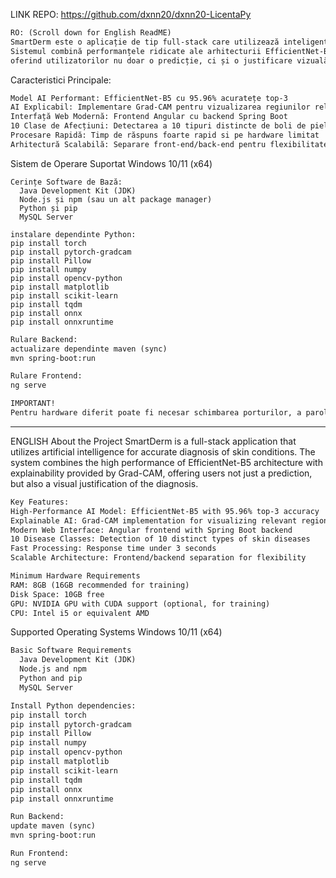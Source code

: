 LINK REPO: https://github.com/dxnn20/dxnn20-LicentaPy
```txt
RO: (Scroll down for English ReadME)
SmartDerm este o aplicație de tip full-stack care utilizează inteligența artificială pentru diagnosticarea precisă a afecțiunilor cutanate. 
Sistemul combină performanțele ridicate ale arhitecturii EfficientNet-B5 cu explicabilitatea oferită de Grad-CAM, 
oferind utilizatorilor nu doar o predicție, ci și o justificare vizuală a diagnosticului, impreuna cu o interfata web cu o baza de date.
```
Caracteristici Principale:
```txt
Model AI Performant: EfficientNet-B5 cu 95.96% acuratețe top-3
AI Explicabil: Implementare Grad-CAM pentru vizualizarea regiunilor relevante
Interfață Web Modernă: Frontend Angular cu backend Spring Boot
10 Clase de Afecțiuni: Detectarea a 10 tipuri distincte de boli de piele
Procesare Rapidă: Timp de răspuns foarte rapid si pe hardware limitat
Arhitectură Scalabilă: Separare front-end/back-end pentru flexibilitate
```
Sistem de Operare Suportat
Windows 10/11 (x64)
```
Cerințe Software de Bază:
  Java Development Kit (JDK)
  Node.js și npm (sau un alt package manager)
  Python și pip
  MySQL Server
```

```
instalare dependinte Python:
pip install torch
pip install pytorch-gradcam
pip install Pillow
pip install numpy
pip install opencv-python
pip install matplotlib
pip install scikit-learn
pip install tqdm
pip install onnx
pip install onnxruntime
```

```txt
Rulare Backend:
actualizare dependinte maven (sync)
mvn spring-boot:run

Rulare Frontend:
ng serve

IMPORTANT!
Pentru hardware diferit poate fi necesar schimbarea porturilor, a parolei pentru conectarea la baza de date, sau alte specificatii ce pot fi diferite in functie de !
```
------------------------------------------------------------------------------------------------------------
ENGLISH
About the Project
SmartDerm is a full-stack application that utilizes artificial intelligence for accurate diagnosis of skin conditions. The system combines the high performance of EfficientNet-B5 architecture with explainability provided by Grad-CAM, offering users not just a prediction, but also a visual justification of the diagnosis.
```txt
Key Features:
High-Performance AI Model: EfficientNet-B5 with 95.96% top-3 accuracy
Explainable AI: Grad-CAM implementation for visualizing relevant regions
Modern Web Interface: Angular frontend with Spring Boot backend
10 Disease Classes: Detection of 10 distinct types of skin diseases
Fast Processing: Response time under 3 seconds
Scalable Architecture: Frontend/backend separation for flexibility
```

```txt
Minimum Hardware Requirements
RAM: 8GB (16GB recommended for training)
Disk Space: 10GB free
GPU: NVIDIA GPU with CUDA support (optional, for training)
CPU: Intel i5 or equivalent AMD
```
Supported Operating Systems
Windows 10/11 (x64)
```txt
Basic Software Requirements
  Java Development Kit (JDK)
  Node.js and npm
  Python and pip
  MySQL Server
```

```txt
Install Python dependencies:
pip install torch
pip install pytorch-gradcam
pip install Pillow
pip install numpy
pip install opencv-python
pip install matplotlib
pip install scikit-learn
pip install tqdm
pip install onnx
pip install onnxruntime
```
```txt
Run Backend:
update maven (sync)
mvn spring-boot:run

Run Frontend:
ng serve
```
